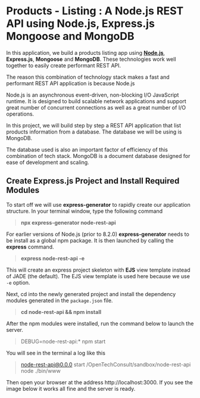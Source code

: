 # Products - Listing : A Node.js REST API using Node.js, Express.js Mongoose and MongoDB

In this application, we build a products listing app using [**Node.js**](https://www.nodejs.org/),  **Express.js**,  **Mongoose** and **MongoDB**. These technologies work well together to easily create performant REST API.  

The reason this combination of technology stack makes a fast and performant REST API application is because Node.js

Node.js is an asynchronous event-driven, non-blocking I/O JavaScript runtime. It is designed to build scalable network applications and support great number of concurrent connections as well as a great number of I/O operations.

In this project, we will build step by step a REST API application that list products information from a database. The database we will be using is MongoDB.

The database used is also an important factor of efficiency of this combination of tech stack. MongoDB is a document database designed for ease of development and scaling.


## Create Express.js Project and Install Required Modules

To start off we will use **express-generator** to rapidly create our application structure. In your terminal window, type the following command

> **npx express-generator node-rest-api**

For earlier versions of Node.js (prior to 8.2.0) **express-generator** needs to be install as a global npm package. It is then launched by calling the **express** command.

> **express node-rest-api -e**

This will create an express project skeleton with **EJS** view template instead of JADE (the default). The EJS view template is used here because we use `-e` option.

Next, cd into the newly generated project and install the dependency modules generated in the `package.json` file.

> **cd node-rest-api && npm install**

After the npm modules were installed, run the command below to launch the server.

> DEBUG=node-rest-api:* npm start

You will see in the terminal a log like this

> node-rest-api@0.0.0 start /OpenTechConsult/sandbox/node-rest-api
> node ./bin/www

Then open your browser at the address http://localhost:3000. If you see the image below it works all fine and the server is ready.


